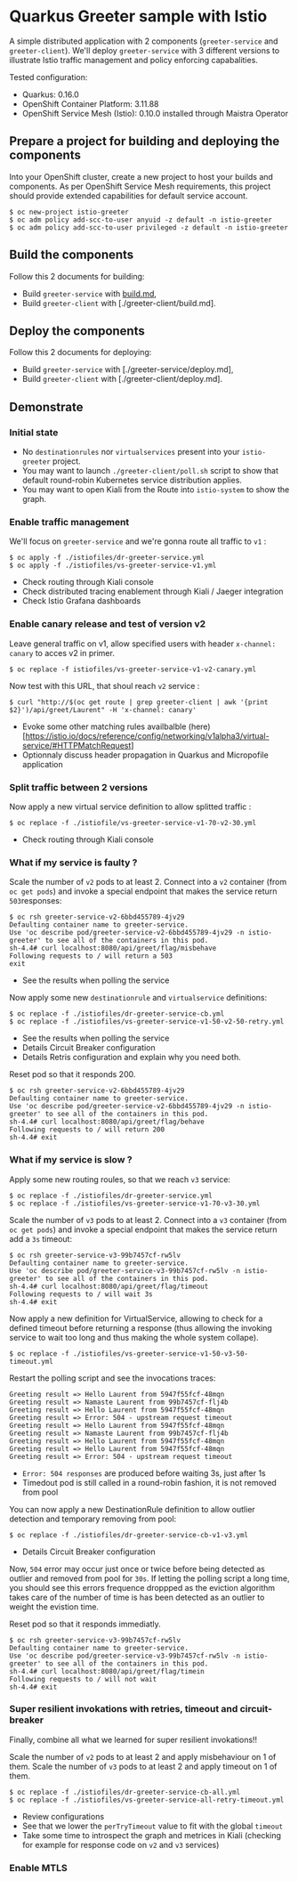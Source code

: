 # Quarkus Greeter sample with Istio

A simple distributed application with 2 components (`greeter-service` and `greeter-client`).
We'll deploy `greeter-service` with 3 different versions to illustrate Istio traffic management and policy enforcing capabalities.

Tested configuration:
* Quarkus: 0.16.0
* OpenShift Container Platform: 3.11.88
* OpenShift Service Mesh (Istio): 0.10.0 installed through Maistra Operator

## Prepare a project for building and deploying the components

Into your OpenShift cluster, create a new project to host your builds and components. As per OpenShift Service Mesh requirements, this project should provide extended capabilities for default service account.

```
$ oc new-project istio-greeter
$ oc adm policy add-scc-to-user anyuid -z default -n istio-greeter
$ oc adm policy add-scc-to-user privileged -z default -n istio-greeter
```

## Build the components

Follow this 2 documents for building:
* Build `greeter-service` with [build.md](./greeter-service/build.md),
* Build `greeter-client` with [./greeter-client/build.md].

## Deploy the components

Follow this 2 documents for deploying:
* Build `greeter-service` with [./greeter-service/deploy.md],
* Build `greeter-client` with [./greeter-client/deploy.md].

## Demonstrate

### Initial state

* No `destinationrules` nor `virtualservices` present into your `istio-greeter` project.
* You may want to launch `./greeter-client/poll.sh` script to show that default round-robin Kubernetes service distribution applies.
* You may want to open Kiali from the Route into `istio-system` to show the graph.

### Enable traffic management

We'll focus on `greeter-service` and we're gonna route all traffic to `v1` :

```
$ oc apply -f ./istiofiles/dr-greeter-service.yml
$ oc apply -f ./istiofiles/vs-greeter-service-v1.yml
```

* Check routing through Kiali console
* Check distributed tracing enablement through Kiali / Jaeger integration
* Check Istio Grafana dashboards

### Enable canary release and test of version v2

Leave general traffic on v1, allow specified users with header `x-channel: canary` to acces v2 in primer.

```
$ oc replace -f istiofiles/vs-greeter-service-v1-v2-canary.yml
```

Now test with this URL, that shoul reach `v2` service : 

```
$ curl "http://$(oc get route | grep greeter-client | awk '{print $2}')/api/greet/Laurent" -H 'x-channel: canary'
```

* Evoke some other matching rules availbalble (here)[https://istio.io/docs/reference/config/networking/v1alpha3/virtual-service/#HTTPMatchRequest]
* Optionnaly discuss header propagation in Quarkus and Micropofile application

### Split traffic between 2 versions

Now apply a new virtual service definition to allow splitted traffic :

```
$ oc replace -f ./istiofile/vs-greeter-service-v1-70-v2-30.yml
```

* Check routing through Kiali console

### What if my service is faulty ?

Scale the number of `v2` pods to at least 2.
Connect into a `v2` container (from `oc get pods`) and invoke a special endpoint that makes the service return `503`responses:

```
$ oc rsh greeter-service-v2-6bbd455789-4jv29
Defaulting container name to greeter-service.
Use 'oc describe pod/greeter-service-v2-6bbd455789-4jv29 -n istio-greeter' to see all of the containers in this pod.
sh-4.4# curl localhost:8080/api/greet/flag/misbehave
Following requests to / will return a 503
exit
```

* See the results when polling the service

Now apply some new `destinationrule` and `virtualservice` definitions:

```
$ oc replace -f ./istiofiles/dr-greeter-service-cb.yml
$ oc replace -f ./istiofiles/vs-greeter-service-v1-50-v2-50-retry.yml
```

* See the results when polling the service
* Details Circuit Breaker configuration 
* Details Retris configuration and explain why you need both.

Reset pod so that it responds 200.

```
$ oc rsh greeter-service-v2-6bbd455789-4jv29
Defaulting container name to greeter-service.
Use 'oc describe pod/greeter-service-v2-6bbd455789-4jv29 -n istio-greeter' to see all of the containers in this pod.
sh-4.4# curl localhost:8080/api/greet/flag/behave
Following requests to / will return 200
sh-4.4# exit
```

### What if my service is slow ?

Apply some new routing roules, so that we reach `v3` service:

```
$ oc replace -f ./istiofiles/dr-greeter-service.yml
$ oc replace -f ./istiofiles/vs-greeter-service-v1-70-v3-30.yml
```

Scale the number of `v3` pods to at least 2.
Connect into a `v3` container (from `oc get pods`) and invoke a special endpoint that makes the service return add a `3s` timeout:

```
$ oc rsh greeter-service-v3-99b7457cf-rw5lv
Defaulting container name to greeter-service.
Use 'oc describe pod/greeter-service-v3-99b7457cf-rw5lv -n istio-greeter' to see all of the containers in this pod.
sh-4.4# curl localhost:8080/api/greet/flag/timeout
Following requests to / will wait 3s
sh-4.4# exit
```

Now apply a new definition for VirtualService, allowing to check for a defined timeout before returning a response (thus allowing the invoking service to wait too long and thus making the whole system collape).

```
$ oc replace -f ./istiofiles/vs-greeter-service-v1-50-v3-50-timeout.yml
```

Restart the polling script and see the invocations traces:

```
Greeting result => Hello Laurent from 5947f55fcf-48mqn
Greeting result => Namaste Laurent from 99b7457cf-flj4b
Greeting result => Hello Laurent from 5947f55fcf-48mqn
Greeting result => Error: 504 - upstream request timeout
Greeting result => Hello Laurent from 5947f55fcf-48mqn
Greeting result => Namaste Laurent from 99b7457cf-flj4b
Greeting result => Hello Laurent from 5947f55fcf-48mqn
Greeting result => Hello Laurent from 5947f55fcf-48mqn
Greeting result => Error: 504 - upstream request timeout
```

* `Error: 504 responses` are produced before waiting 3s, just after 1s
* Timedout pod is still called in a round-robin fashion, it is not removed from pool

You can now apply a new DestinationRule definition to allow outlier detection and temporary removing from pool:

```
$ oc replace -f ./istiofiles/dr-greeter-service-cb-v1-v3.yml
```

* Details Circuit Breaker configuration 

Now, `504` error may occur just once or twice before being detected as outlier and removed from pool for `30s`. If letting the polling script a long time, you should see this errors frequence droppped as the eviction algorithm takes care of the number of time is has been detected as an outlier to weight the evistion time.

Reset pod so that it responds immediatly.

```
$ oc rsh greeter-service-v3-99b7457cf-rw5lv
Defaulting container name to greeter-service.
Use 'oc describe pod/greeter-service-v3-99b7457cf-rw5lv -n istio-greeter' to see all of the containers in this pod.
sh-4.4# curl localhost:8080/api/greet/flag/timein
Following requests to / will not wait
sh-4.4# exit
```

### Super resilient invokations with retries, timeout and circuit-breaker

Finally, combine all what we learned for super resilient invokations!!

Scale the number of `v2` pods to at least 2 and apply misbehaviour on 1 of them.
Scale the number of `v3` pods to at least 2 and apply timeout on 1 of them.

```
$ oc replace -f ./istiofiles/dr-greeter-service-cb-all.yml
$ oc replace -f ./istiofiles/vs-greeter-service-all-retry-timeout.yml
```

* Review configurations
* See that we lower the `perTryTimeout` value to fit with the global `timeout`
* Take some time to introspect the graph and metrices in Kiali (checking for example for response code on `v2` and `v3` services)

### Enable MTLS

